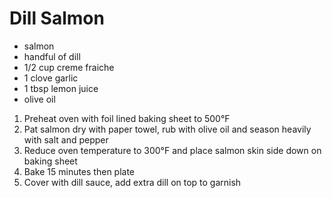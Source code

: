 # Dill Salmon

* salmon
* handful of dill
* 1/2 cup creme fraiche
* 1 clove garlic
* 1 tbsp lemon juice
* olive oil

1. Preheat oven with foil lined baking sheet to 500°F
1. Pat salmon dry with paper towel, rub with olive oil and season heavily with salt and pepper
1. Reduce oven temperature to 300°F and place salmon skin side down on baking sheet
1. Bake 15 minutes then plate
1. Cover with dill sauce, add extra dill on top to garnish
